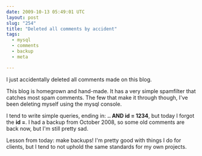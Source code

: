 ```yaml
---
date: 2009-10-13 05:49:01 UTC
layout: post
slug: "254"
title: "Deleted all comments by accident"
tags:
  - mysql
  - comments
  - backup
  - meta

---
```

<p>I just accidentally deleted all comments made on this blog.</p>

<p>This blog is homegrown and hand-made. It has a very simple spamfilter that catches most spam comments. The few that make it through though, I've been deleting myself using the mysql console.</p>

<p>I tend to write simple queries, ending in: <strong>.. AND id = 1234</strong>, but today I forgot the <strong>id =</strong>. I had a backup from October 2008, so some old comments are back now, but I'm still pretty sad.</p>

<p>Lesson from today: make backups! I'm pretty good with things I do for clients, but I tend to not uphold the same standards for my own projects.</p>

